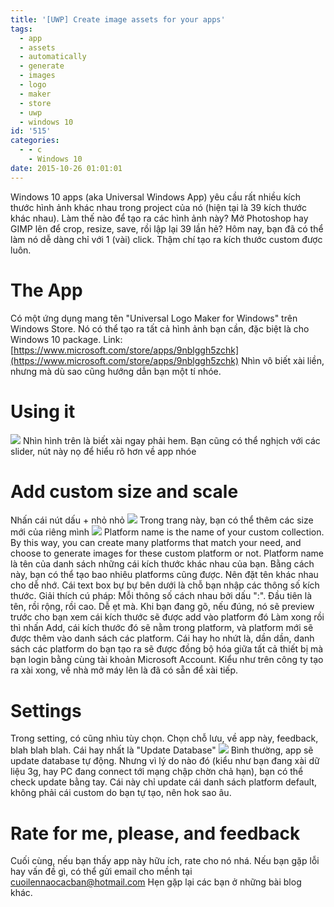 ```yaml
---
title: '[UWP] Create image assets for your apps'
tags:
  - app
  - assets
  - automatically
  - generate
  - images
  - logo
  - maker
  - store
  - uwp
  - windows 10
id: '515'
categories:
  - - c
    - Windows 10
date: 2015-10-26 01:01:01
---
```


Windows 10 apps (aka Universal Windows App) yêu cầu rất nhiều kích thước hình ảnh khác nhau trong project của nó (hiện tại là 39 kích thước khác nhau). Làm thế nào để tạo ra các hình ảnh này? Mở Photoshop hay GIMP lên để crop, resize, save, rồi lập lại 39 lần hẻ? Hôm nay, bạn đã có thể làm nó dễ dàng chỉ với 1 (vài) click. Thậm chí tạo ra kích thước custom được luôn.
<!-- more -->
# The App

Có một ứng dụng mang tên "Universal Logo Maker for Windows" trên Windows Store. Nó có thể tạo ra tất cả hình ảnh bạn cần, đặc biệt là cho Windows 10 package. Link: [https://www.microsoft.com/store/apps/9nblggh5zchk](https://www.microsoft.com/store/apps/9nblggh5zchk) Nhìn vô biết xài liền, nhưng mà dù sao cũng hướng dẫn bạn một tí nhóe.

# Using it

![](https://farm2.staticflickr.com/1528/25014426576_2bb0afed82_o.png) Nhìn hình trên là biết xài ngay phải hem. Bạn cũng có thể nghịch với các slider, nút này nọ để hiểu rõ hơn về app nhóe

# Add custom size and scale

Nhấn cái nút dấu + nhỏ nhỏ ![](https://farm6.staticflickr.com/5627/22493108391_1a6c030571_o.png) Trong trang này, bạn có thể thêm các size mới của riêng mình ![](https://farm2.staticflickr.com/1536/25014463126_d77238d3c3_o.png) Platform name is the name of your custom collection. By this way, you can create many platforms that match your need, and choose to generate images for these custom platform or not. Platform name là tên của danh sách những cái kích thước khác nhau của bạn. Bằng cách này, bạn có thể tạo bao nhiêu platforms cũng được. Nên đặt tên khác nhau cho dễ nhớ. Cái text box bự bự bên dưới là chỗ bạn nhập các thông số kích thước. Giải thích cú pháp: Mỗi thông số cách nhau bởi dấu ":". Đầu tiên là tên, rồi rộng, rồi cao. Dễ ẹt mà. Khi bạn đang gõ, nếu đúng, nó sẽ preview trước cho bạn xem cái kích thước sẽ được add vào platform đó Làm xong rồi thì nhấn Add, cái kích thước đó sẽ nằm trong platform, và platform mới sẽ được thêm vào danh sách các platform. Cái hay ho nhứt là, dần dần, danh sách các platform do bạn tạo ra sẽ được đồng bộ hóa giữa tất cả thiết bị mà bạn login bằng cùng tài khoản Microsoft Account. Kiểu như trên công ty tạo ra xài xong, về nhà mở máy lên là đã có sẵn để xài tiếp.

# Settings

Trong setting, có cũng nhìu tùy chọn. Chọn chỗ lưu, về app này, feedback, blah blah blah. Cái hay nhất là "Update Database" ![](https://farm2.staticflickr.com/1590/24922870222_cf003efd5f_o.png) Bình thường, app sẽ update database tự động. Nhưng vì lý do nào đó (kiểu như bạn đang xài dữ liệu 3g, hay PC đang connect tới mạng chập chờn chả hạn), bạn có thể check update bằng tay. Cái này chỉ update cái danh sách platform default, không phải cái custom do bạn tự tạo, nên hok sao âu.

# Rate for me, please, and feedback

Cuối cùng, nếu bạn thấy app này hữu ích, rate cho nó nhá. Nếu bạn gặp lỗi hay vấn đề gì, có thể gửi email cho mềnh tại [cuoilennaocacban@hotmail.com](mailto:cuoilennaocacban@hotmail.com) Hẹn gặp lại các bạn ở những bài blog khác.